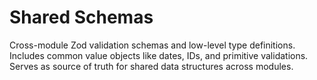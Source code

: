 # Shared Schemas

Cross-module Zod validation schemas and low-level type definitions.
Includes common value objects like dates, IDs, and primitive validations.
Serves as source of truth for shared data structures across modules.